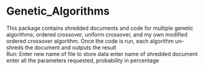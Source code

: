 # Genetic_Algorithms
This package contains shredded documents and code for multiple genetic algorithms; ordered crossover, uniform crossover, and my own modified ordered crossover algorithm. Once the code is run, each algorithm un-shreds the document and outputs the result
<br />
Run: Enter new name of file to store data
enter name of shredded document
enter all the parameters requested, probability in percentage
